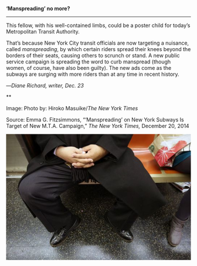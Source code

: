 **‘Manspreading’ no more?**

****

This fellow, with his well-contained limbs, could be a poster child for today’s Metropolitan Transit Authority. 

That’s because New York City transit officials are now targeting a nuisance, called *manspreading*, by which certain riders spread their knees beyond the borders of their seats, causing others to scrunch or stand. A new public service campaign is spreading the word to curb manspread (though women, of course, have also been guilty). The new ads come as the subways are surging with more riders than at any time in recent history.  

—*Diane Richard, writer, Dec. 23*

**

Image: Photo by: Hiroko Masuike/*The New York Times*

Source: Emma G. Fitzsimmons, “‘Manspreading’ on New York Subways Is Target of New M.T.A. Campaign,” *The New York Times,* December 20, 2014

![](../images/14-12-23_66.20_ManspreadEDIT-1.jpeg)
